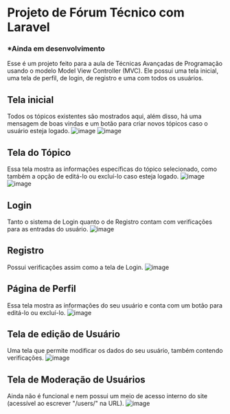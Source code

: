 # Projeto de Fórum Técnico com Laravel
### *Ainda em desenvolvimento
Esse é um projeto feito para a aula de Técnicas Avançadas de Programação usando o modelo Model View Controller (MVC). Ele possui uma tela inicial, uma tela de perfil, de login, de registro e uma com todos os usuários.

## Tela inicial
Todos os tópicos existentes são mostrados aqui, além disso, há uma mensagem de boas vindas e um botão para criar novos tópicos caso o usuário esteja logado.
![image](https://github.com/LucasFARocha/Forum_TAP/assets/109397963/e4af5486-b056-4e83-ad2f-ee9cdef56ac9)
![image](https://github.com/LucasFARocha/Forum_TAP/assets/109397963/81d2fada-1dde-4c57-9301-19a3a2953a06)

## Tela do Tópico
Essa tela mostra as informações específicas do tópico selecionado, como também a opção de editá-lo ou excluí-lo caso esteja logado.
![image](https://github.com/LucasFARocha/Forum_TAP/assets/109397963/6c42b731-ad00-4b15-81b2-d3e5515869bf)
![image](https://github.com/LucasFARocha/Forum_TAP/assets/109397963/46395e1a-1b3d-48fc-a03d-082f349cd724)

## Login
Tanto o sistema de Login quanto o de Registro contam com verificações para as entradas do usuário.
![image](https://github.com/LucasFARocha/Forum_TAP/assets/109397963/346e2bac-aab2-41c4-9257-b8070940c6b0)

## Registro
Possui verificações assim como a tela de Login.
![image](https://github.com/LucasFARocha/Forum_TAP/assets/109397963/0fe21f85-04f2-4730-85f6-756943717c53)

## Página de Perfil
Essa tela mostra as informações do seu usuário e conta com um botão para editá-lo ou excluí-lo.
![image](https://github.com/LucasFARocha/Forum_TAP/assets/109397963/ada56a8d-9046-4730-85e4-cdb4431e1f10)

## Tela de edição de Usuário
Uma tela que permite modificar os dados do seu usuário, também contendo verificações.
![image](https://github.com/LucasFARocha/Forum_TAP/assets/109397963/38493318-0354-47db-9bc9-4a02c7995761)

## Tela de Moderação de Usuários
Ainda não é funcional e nem possui um meio de acesso interno do site (acessível ao escrever "/users/" na URL).
![image](https://github.com/LucasFARocha/Forum_TAP/assets/109397963/64cae1a8-ed79-4e58-95f8-f915bd2c9404)
